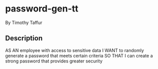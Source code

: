 # password-gen-tt

By Timothy Taffur

## Description 

AS AN employee with access to sensitive data
I WANT to randomly generate a password that meets certain criteria
SO THAT I can create a strong password that provides greater security

